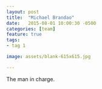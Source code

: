 ```yaml
---
layout: post
title:  "Michael Brandao"
date:   2015-08-01 10:00:30 -0500
categories: [team]
feature: true
tags: 
- tag 1

image: assets/blank-615x615.jpg

---
```



The man in charge.
